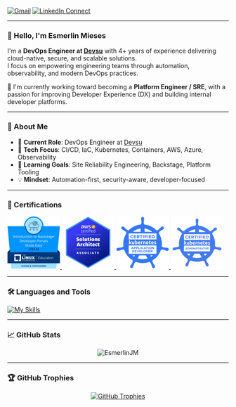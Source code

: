 [![Gmail](https://img.shields.io/badge/gmail-%23B23121.svg?&style=for-the-badge&logo=gmail&logoColor=white)](mailto:esmerlinjm@gmail.com?subject=From%20GitHub&cc=esmerlinjm@gmail.com&body=Hi,%20there.%20Found%20you%20from%20GitHub.)
[![LinkedIn Connect](https://img.shields.io/badge/linkedin-%230077B5.svg?&style=for-the-badge&logo=linkedin&logoColor=white)](https://www.linkedin.com/in/esmerlin-joel-mieses-18058814a/)
<!-- [![Portfolio Website](https://img.shields.io/badge/Portfolio-EsmerlinJM-2648ff?style=for-the-badge&logo=google-chrome&logoColor=white)](https://esmerlinjm.github.io/) -->

---

### 👋 Hello, I'm Esmerlin Mieses

I'm a **DevOps Engineer at [Devsu](https://devsu.com/)** with 4+ years of experience delivering cloud-native, secure, and scalable solutions.  
I focus on empowering engineering teams through automation, observability, and modern DevOps practices.

🚀 I'm currently working toward becoming a **Platform Engineer / SRE**, with a passion for improving Developer Experience (DX) and building internal developer platforms.

---

### 💼 About Me

- 🏢 **Current Role**: DevOps Engineer at [Devsu](https://devsu.com/)
- 🔧 **Tech Focus**: CI/CD, IaC, Kubernetes, Containers, AWS, Azure, Observability
- 🌱 **Learning Goals**: Site Reliability Engineering, Backstage, Platform Tooling
- 💡 **Mindset**: Automation-first, security-aware, developer-focused

---

### 🏅 Certifications

<p align="left">
  <a href="https://www.credly.com/badges/d4fe7d52-4ad3-4132-9563-fc3de0fa76fe" target="_blank">
    <img src="assets/images/backstage.png" alt="Backstage Certified" width="120" height="120"/>
  </a>
  <a href="https://www.credly.com/badges/6d4d280f-5a91-43a4-a4d1-9b23aa86f585" target="_blank">
    <img src="assets/images/saa.png" alt="AWS Solutions Architect Associate" width="120" height="120"/>
  </a>
  <a href="https://www.credly.com/badges/dd74fe6b-df18-4947-b8de-4e3476693372/linked_in_profile" target="_blank">
    <img src="assets/images/ckad.png" alt="CKAD Certified" width="120" height="120"/>
  </a>
  <a href="https://www.credly.com/badges/7774a36c-d2b7-4bf2-a973-2ff626876d4a/linked_in_profile" target="_blank">
    <img src="assets/images/cka.png" alt="CKA Certified" width="120" height="120"/>
  </a>
</p>

---

### 🛠️ Languages and Tools

[![My Skills](https://skillicons.dev/icons?i=aws,azure,bash,docker,git,github,githubactions,go,kubernetes,linux,mysql,gradle,nginx,openshift,postgres,py,typescript,redhat,redis,terraform,ansible,ubuntu,vim,vscode)](https://skillicons.dev)

---

### 📈 GitHub Stats

<p align="center">
  <img src="https://github-readme-stats.vercel.app/api?username=EsmerlinJM&show_icons=true&locale=en" alt="EsmerlinJM" />
</p>

---

### 🏆 GitHub Trophies

<p align="center">
  <a href="https://github.com/ryo-ma/github-profile-trophy">
    <img src="https://github-profile-trophy.vercel.app/?username=EsmerlinJM&theme=onedark" alt="GitHub Trophies" />
  </a>
</p>
